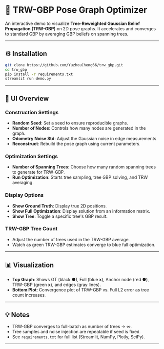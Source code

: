 # 🌲 TRW-GBP Pose Graph Optimizer

An interactive demo to visualize **Tree-Reweighted Gaussian Belief Propagation (TRW-GBP)** on 2D pose graphs.
It accelerates and converges to standard GBP by averaging GBP beliefs on spanning trees.

---

## ⚙️ Installation

```bash
git clone https://github.com/YuzhouCheng66/trw_gbp.git
cd trw_gbp
pip install -r requirements.txt
streamlit run demo.py
```

---

## 🔢 UI Overview

### Construction Settings
- **Random Seed**: Set a seed to ensure reproducible graphs.
- **Number of Nodes**: Controls how many nodes are generated in the graph.
- **Odometry Noise Std**: Adjust the Gaussian noise in edge measurements.
- **Reconstruct**: Rebuild the pose graph using current parameters.

### Optimization Settings
- **Number of Spanning Trees**: Choose how many random spanning trees to generate for TRW-GBP.
- **Run Optimization**: Starts tree sampling, tree GBP solving, and TRW averaging.

### Display Options
- **Show Ground Truth**: Display true 2D positions.
- **Show Full Optimization**: Display solution from an information matrix.
- **Show Tree**: Toggle a specific tree's GBP result.

### TRW-GBP Tree Count
- Adjust the number of trees used in the TRW-GBP average.
- Watch as green TRW-GBP estimates converge to blue full optimization.

---

## 📊 Visualization

- **Top Graph**: Shows GT (black ●), 
  Full (blue **x**), 
  Anchor node (red ●), 
  TRW-GBP (green **x**), 
  and edges (gray lines).
- **Bottom Plot**: Convergence plot of TRW-GBP vs. Full L2 error as tree count increases.

---

## 💡 Notes

- TRW-GBP converges to full-batch as number of trees → ∞.
- Tree samples and noise injection are repeatable if seed is fixed.
- See `requirements.txt` for full list (Streamlit, NumPy, Plotly, SciPy).
---
